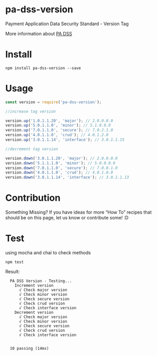 # pa-dss-version

Payment Application Data Security Standard - Version Tag

More information about [PA DSS](https://www.pcisecuritystandards.org/)

# Install

```
npm install pa-dss-version --save
```

# Usage

```js
const version = require('pa-dss-version');

//increase tag version

version.up('1.0.1.1.20', 'major'); // 2.0.0.0.0
version.up('5.0.1.1.0', 'minor'); // 5.1.0.0.0
version.up('7.0.1.1.0', 'secure'); // 7.0.2.1.0
version.up('4.0.1.1.0', 'crud'); // 4.0.1.2.0
version.up('3.0.1.1.14', 'interface'); // 3.0.1.1.15

//decrement tag version

version.down('3.0.1.1.20', 'major'); // 2.0.0.0.0
version.down('5.1.1.1.0', 'minor'); // 5.0.0.0.0
version.down('7.0.1.1.0', 'secure'); // 7.0.0.1.0
version.down('4.0.1.1.0', 'crud'); // 4.0.1.0.0
version.down('3.0.1.1.14', 'interface'); // 3.0.1.1.13
```

# Contribution

Something Missing?
If you have ideas for more “How To” recipes that should be on this page, let us know or contribute some! :D

# Test

using mocha and chai to check methods

```
npm test
```

Result:

```
  PA DSS Version - Testing...
    Increment version
      √ Check major version
      √ Check minor version
      √ Check secure version
      √ Check crud version
      √ Check interface version
    Decrement version
      √ Check major version
      √ Check minor version
      √ Check secure version
      √ Check crud version
      √ Check interface version


  10 passing (14ms)
```
